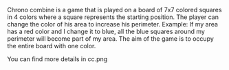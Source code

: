 Chrono combine is a game that is played on a board of 7x7 colored squares in 4 colors where a square represents the starting position. The player can change the color of his area to increase his perimeter. Example: If my area has a red color and I change it to blue, all the blue squares around my perimeter will become part of my area.
The aim of the game is to occupy the entire board with one color.


You can find more details in cc.png